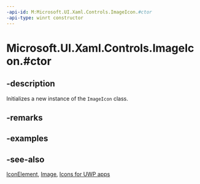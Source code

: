 ```yaml
---
-api-id: M:Microsoft.UI.Xaml.Controls.ImageIcon.#ctor
-api-type: winrt constructor
---
```


# Microsoft.UI.Xaml.Controls.ImageIcon.#ctor

<!--
public ImageIcon ();
-->

## -description

Initializes a new instance of the `ImageIcon` class.

## -remarks

## -examples

## -see-also

[IconElement](iconelement.md), [Image](image.md), [Icons for UWP apps](/windows/uwp/style/icons)
